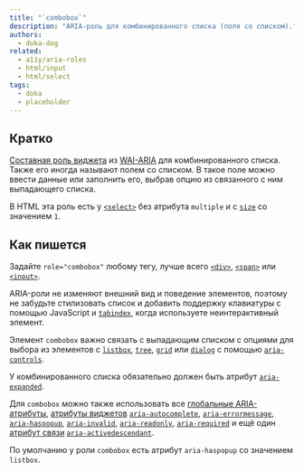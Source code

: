 ```yaml
---
title: "`combobox`"
description: "ARIA-роль для комбинированного списка (поля со списком)."
authors:
  - doka-dog
related:
  - a11y/aria-roles
  - html/input
  - html/select
tags:
  - doka
  - placeholder
---
```


## Кратко

[Составная роль виджета](https://doka.guide/a11y/aria-roles/#roli-vidzhetov) из [WAI-ARIA](/a11y/aria-intro/#specifikaciya) для комбинированного списка. Также его иногда называют полем со списком. В такое поле можно ввести данные или заполнить его, выбрав опцию из связанного с ним выпадающего списка.

В HTML эта роль есть у [`<select>`](/html/select/) без атрибута `multiple` и с [`size`](/html/size/) со значением `1`.

## Как пишется

Задайте `role="combobox"` любому тегу, лучше всего [`<div>`](/html/div/), [`<span>`](/html/span/) или [`<input>`](/html/input/).

ARIA-роли не изменяют внешний вид и поведение элементов, поэтому не забудьте стилизовать список и добавить поддержку клавиатуры с помощью JavaScript и [`tabindex`](/html/global-attrs/#tabindex), когда используете неинтерактивный элемент.

Элемент `combobox` важно связать с выпадающим списком с опциями для выбора из элементов с [`listbox`](/a11y/role-listbox/), [`tree`](/a11y/role-tree/), [`grid`](/a11y/role-grid/) или [`dialog`](/a11y/role-dialog/) с помощью [`aria-controls`](/a11y/aria-controls/).

У комбинированного списка обязательно должен быть атрибут [`aria-expanded`](/a11y/aria-expanded/).

Для `combobox` можно также использовать все [глобальные ARIA-атрибуты](/a11y/aria-attrs/#globalnye-atributy), [атрибуты виджетов](/a11y/aria-attrs/#atributy-vidzhetov) [`aria-autocomplete`](/a11y/aria-autocomplete/), [`aria-errormessage`](/a11y/aria-errormessage/), [`aria-haspopup`](/a11y/aria-haspopup/), [`aria-invalid`](/a11y/aria-invalid/), [`aria-readonly`](/a11y/aria-readonly/), [`aria-required`](/a11y/aria-required/) и ещё один [атрибут связи](/a11y/aria-attrs/#atributy-svyazi) [`aria-activedescendant`](/a11y/aria-activedescendant/).

По умолчанию у роли `combobox` есть атрибут `aria-haspopup` со значением `listbox`.
